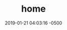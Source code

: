 ---
layout: home
title: home
slug: home
categories: home
status: draft
languages: en
description: aaa
date: 2019-01-21 04:03:16 -0500
permalink: /en/:slug
---